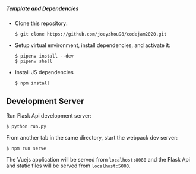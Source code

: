 ##### Template and Dependencies

* Clone this repository:

	```
	$ git clone https://github.com/joeyzhou98/codejam2020.git
	```

* Setup virtual environment, install dependencies, and activate it:

	```
	$ pipenv install --dev
	$ pipenv shell
	```

* Install JS dependencies

	```
	$ npm install
	```


## Development Server

Run Flask Api development server:

```
$ python run.py
```

From another tab in the same directory, start the webpack dev server:

```
$ npm run serve
```

The Vuejs application will be served from `localhost:8080` and the Flask Api
and static files will be served from `localhost:5000`.